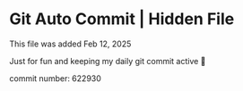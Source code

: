 # Git Auto Commit | Hidden File

This file was added Feb 12, 2025

Just for fun and keeping my daily git commit active 🤪

commit number: 622930
